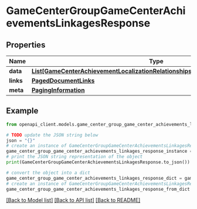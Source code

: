 # GameCenterGroupGameCenterAchievementsLinkagesResponse


## Properties

Name | Type | Description | Notes
------------ | ------------- | ------------- | -------------
**data** | [**List[GameCenterAchievementLocalizationRelationshipsGameCenterAchievementData]**](GameCenterAchievementLocalizationRelationshipsGameCenterAchievementData.md) |  | 
**links** | [**PagedDocumentLinks**](PagedDocumentLinks.md) |  | 
**meta** | [**PagingInformation**](PagingInformation.md) |  | [optional] 

## Example

```python
from openapi_client.models.game_center_group_game_center_achievements_linkages_response import GameCenterGroupGameCenterAchievementsLinkagesResponse

# TODO update the JSON string below
json = "{}"
# create an instance of GameCenterGroupGameCenterAchievementsLinkagesResponse from a JSON string
game_center_group_game_center_achievements_linkages_response_instance = GameCenterGroupGameCenterAchievementsLinkagesResponse.from_json(json)
# print the JSON string representation of the object
print(GameCenterGroupGameCenterAchievementsLinkagesResponse.to_json())

# convert the object into a dict
game_center_group_game_center_achievements_linkages_response_dict = game_center_group_game_center_achievements_linkages_response_instance.to_dict()
# create an instance of GameCenterGroupGameCenterAchievementsLinkagesResponse from a dict
game_center_group_game_center_achievements_linkages_response_from_dict = GameCenterGroupGameCenterAchievementsLinkagesResponse.from_dict(game_center_group_game_center_achievements_linkages_response_dict)
```
[[Back to Model list]](../README.md#documentation-for-models) [[Back to API list]](../README.md#documentation-for-api-endpoints) [[Back to README]](../README.md)


